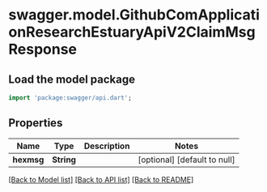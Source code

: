# swagger.model.GithubComApplicationResearchEstuaryApiV2ClaimMsgResponse

## Load the model package
```dart
import 'package:swagger/api.dart';
```

## Properties
Name | Type | Description | Notes
------------ | ------------- | ------------- | -------------
**hexmsg** | **String** |  | [optional] [default to null]

[[Back to Model list]](../README.md#documentation-for-models) [[Back to API list]](../README.md#documentation-for-api-endpoints) [[Back to README]](../README.md)

